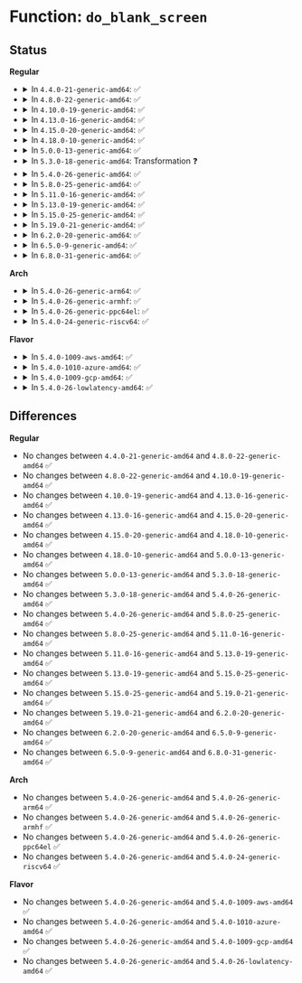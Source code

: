 # Function: <code>do_blank_screen</code>

## Status
<b>Regular</b>
<ul>
<li>
<details>
<summary>In <code>4.4.0-21-generic-amd64</code>: ✅</summary>

```c
void do_blank_screen(int entering_gfx)
```

```json
{
  "name": "do_blank_screen",
  "collision_type": "Unique Global",
  "inline_type": "No",
  "funcs": [
    {
      "addr": 18446744071584061968,
      "name": "do_blank_screen",
      "external": true,
      "loc": "drivers/tty/vt/vt.c:3832",
      "file": "drivers/tty/vt/vt.c",
      "inline": "seen, unknown",
      "caller_inline": [],
      "caller_func": [
        "drivers/video/console/fbcon.c:fbcon_event_notify",
        "drivers/tty/vt/vt_ioctl.c:complete_change_console",
        "drivers/tty/vt/vt_ioctl.c:complete_change_console",
        "drivers/tty/vt/vt_ioctl.c:vt_ioctl",
        "drivers/tty/vt/vt.c:tioclinux",
        "drivers/tty/vt/vt.c:console_callback"
      ]
    }
  ],
  "symbols": [
    {
      "addr": 18446744071584061968,
      "name": "do_blank_screen",
      "section": ".text",
      "bind": "STB_GLOBAL",
      "size": 605
    }
  ]
}
```
</details>
</li>
<li>
<details>
<summary>In <code>4.8.0-22-generic-amd64</code>: ✅</summary>

```c
void do_blank_screen(int entering_gfx)
```

```json
{
  "name": "do_blank_screen",
  "collision_type": "Unique Global",
  "inline_type": "No",
  "funcs": [
    {
      "addr": 18446744071584383808,
      "name": "do_blank_screen",
      "external": true,
      "loc": "drivers/tty/vt/vt.c:3831",
      "file": "drivers/tty/vt/vt.c",
      "inline": "seen, unknown",
      "caller_inline": [],
      "caller_func": [
        "drivers/video/console/fbcon.c:fbcon_event_notify",
        "drivers/tty/vt/vt_ioctl.c:complete_change_console",
        "drivers/tty/vt/vt_ioctl.c:complete_change_console",
        "drivers/tty/vt/vt_ioctl.c:vt_ioctl",
        "drivers/tty/vt/vt.c:tioclinux",
        "drivers/tty/vt/vt.c:console_callback"
      ]
    }
  ],
  "symbols": [
    {
      "addr": 18446744071584383808,
      "name": "do_blank_screen",
      "section": ".text",
      "bind": "STB_GLOBAL",
      "size": 488
    }
  ]
}
```
</details>
</li>
<li>
<details>
<summary>In <code>4.10.0-19-generic-amd64</code>: ✅</summary>

```c
void do_blank_screen(int entering_gfx)
```

```json
{
  "name": "do_blank_screen",
  "collision_type": "Unique Global",
  "inline_type": "No",
  "funcs": [
    {
      "addr": 18446744071584566336,
      "name": "do_blank_screen",
      "external": true,
      "loc": "drivers/tty/vt/vt.c:3830",
      "file": "drivers/tty/vt/vt.c",
      "inline": "seen, unknown",
      "caller_inline": [],
      "caller_func": [
        "drivers/video/console/fbcon.c:fbcon_event_notify",
        "drivers/tty/vt/vt_ioctl.c:complete_change_console",
        "drivers/tty/vt/vt_ioctl.c:complete_change_console",
        "drivers/tty/vt/vt_ioctl.c:vt_ioctl",
        "drivers/tty/vt/vt.c:tioclinux",
        "drivers/tty/vt/vt.c:console_callback"
      ]
    }
  ],
  "symbols": [
    {
      "addr": 18446744071584566336,
      "name": "do_blank_screen",
      "section": ".text",
      "bind": "STB_GLOBAL",
      "size": 488
    }
  ]
}
```
</details>
</li>
<li>
<details>
<summary>In <code>4.13.0-16-generic-amd64</code>: ✅</summary>

```c
void do_blank_screen(int entering_gfx)
```

```json
{
  "name": "do_blank_screen",
  "collision_type": "Unique Global",
  "inline_type": "No",
  "funcs": [
    {
      "addr": 18446744071584647760,
      "name": "do_blank_screen",
      "external": true,
      "loc": "drivers/tty/vt/vt.c:3839",
      "file": "drivers/tty/vt/vt.c",
      "inline": "seen, unknown",
      "caller_inline": [],
      "caller_func": [
        "drivers/video/console/fbcon.c:fbcon_event_notify",
        "drivers/tty/vt/vt_ioctl.c:complete_change_console",
        "drivers/tty/vt/vt_ioctl.c:complete_change_console",
        "drivers/tty/vt/vt_ioctl.c:vt_ioctl",
        "drivers/tty/vt/vt.c:tioclinux",
        "drivers/tty/vt/vt.c:console_callback"
      ]
    }
  ],
  "symbols": [
    {
      "addr": 18446744071584647760,
      "name": "do_blank_screen",
      "section": ".text",
      "bind": "STB_GLOBAL",
      "size": 460
    }
  ]
}
```
</details>
</li>
<li>
<details>
<summary>In <code>4.15.0-20-generic-amd64</code>: ✅</summary>

```c
void do_blank_screen(int entering_gfx)
```

```json
{
  "name": "do_blank_screen",
  "collision_type": "Unique Global",
  "inline_type": "No",
  "funcs": [
    {
      "addr": 18446744071585060704,
      "name": "do_blank_screen",
      "external": true,
      "loc": "drivers/tty/vt/vt.c:3842",
      "file": "drivers/tty/vt/vt.c",
      "inline": "seen, unknown",
      "caller_inline": [],
      "caller_func": [
        "drivers/video/fbdev/core/fbcon.c:fbcon_event_notify",
        "drivers/tty/vt/vt_ioctl.c:complete_change_console",
        "drivers/tty/vt/vt_ioctl.c:complete_change_console",
        "drivers/tty/vt/vt_ioctl.c:vt_ioctl",
        "drivers/tty/vt/vt.c:tioclinux",
        "drivers/tty/vt/vt.c:console_callback"
      ]
    }
  ],
  "symbols": [
    {
      "addr": 18446744071585060704,
      "name": "do_blank_screen",
      "section": ".text",
      "bind": "STB_GLOBAL",
      "size": 478
    }
  ]
}
```
</details>
</li>
<li>
<details>
<summary>In <code>4.18.0-10-generic-amd64</code>: ✅</summary>

```c
void do_blank_screen(int entering_gfx)
```

```json
{
  "name": "do_blank_screen",
  "collision_type": "Unique Global",
  "inline_type": "No",
  "funcs": [
    {
      "addr": 18446744071585295184,
      "name": "do_blank_screen",
      "external": true,
      "loc": "drivers/tty/vt/vt.c:3840",
      "file": "drivers/tty/vt/vt.c",
      "inline": "seen, unknown",
      "caller_inline": [],
      "caller_func": [
        "drivers/video/fbdev/core/fbcon.c:fbcon_event_notify",
        "drivers/tty/vt/vt_ioctl.c:complete_change_console",
        "drivers/tty/vt/vt_ioctl.c:complete_change_console",
        "drivers/tty/vt/vt_ioctl.c:vt_ioctl",
        "drivers/tty/vt/vt.c:tioclinux",
        "drivers/tty/vt/vt.c:console_callback"
      ]
    }
  ],
  "symbols": [
    {
      "addr": 18446744071585295184,
      "name": "do_blank_screen",
      "section": ".text",
      "bind": "STB_GLOBAL",
      "size": 487
    }
  ]
}
```
</details>
</li>
<li>
<details>
<summary>In <code>5.0.0-13-generic-amd64</code>: ✅</summary>

```c
void do_blank_screen(int entering_gfx)
```

```json
{
  "name": "do_blank_screen",
  "collision_type": "Unique Global",
  "inline_type": "No",
  "funcs": [
    {
      "addr": 18446744071585415584,
      "name": "do_blank_screen",
      "external": true,
      "loc": "drivers/tty/vt/vt.c:4155",
      "file": "drivers/tty/vt/vt.c",
      "inline": "seen, unknown",
      "caller_inline": [],
      "caller_func": [
        "drivers/video/fbdev/core/fbcon.c:fbcon_event_notify",
        "drivers/tty/vt/vt_ioctl.c:complete_change_console",
        "drivers/tty/vt/vt_ioctl.c:complete_change_console",
        "drivers/tty/vt/vt_ioctl.c:vt_ioctl",
        "drivers/tty/vt/vt.c:tioclinux",
        "drivers/tty/vt/vt.c:console_callback"
      ]
    }
  ],
  "symbols": [
    {
      "addr": 18446744071585415584,
      "name": "do_blank_screen",
      "section": ".text",
      "bind": "STB_GLOBAL",
      "size": 510
    }
  ]
}
```
</details>
</li>
<li>
<details>
<summary>In <code>5.3.0-18-generic-amd64</code>: Transformation ❓</summary>

```c
void do_blank_screen(int entering_gfx)
```

```json
{
  "name": "do_blank_screen",
  "collision_type": "Unique Global",
  "inline_type": "No",
  "funcs": [
    {
      "addr": 0,
      "name": "do_blank_screen",
      "external": true,
      "loc": "drivers/tty/vt/vt.c:4211",
      "file": "drivers/tty/vt/vt.c",
      "inline": "seen, unknown",
      "caller_inline": [],
      "caller_func": [
        "drivers/video/fbdev/core/fbcon.c:fbcon_fb_blanked",
        "drivers/tty/vt/vt_ioctl.c:complete_change_console",
        "drivers/tty/vt/vt_ioctl.c:complete_change_console",
        "drivers/tty/vt/vt_ioctl.c:vt_ioctl",
        "drivers/tty/vt/vt.c:tioclinux",
        "drivers/tty/vt/vt.c:console_callback"
      ]
    }
  ],
  "symbols": [
    {
      "addr": 18446744071585656930,
      "name": "do_blank_screen.cold",
      "section": ".text",
      "bind": "STB_LOCAL",
      "size": 19
    },
    {
      "addr": 18446744071585630592,
      "name": "do_blank_screen",
      "section": ".text",
      "bind": "STB_GLOBAL",
      "size": 522
    }
  ]
}
```
</details>
</li>
<li>
<details>
<summary>In <code>5.4.0-26-generic-amd64</code>: ✅</summary>

```c
void do_blank_screen(int entering_gfx)
```

```json
{
  "name": "do_blank_screen",
  "collision_type": "Unique Global",
  "inline_type": "No",
  "funcs": [
    {
      "addr": 18446744071585771264,
      "name": "do_blank_screen",
      "external": true,
      "loc": "drivers/tty/vt/vt.c:4242",
      "file": "drivers/tty/vt/vt.c",
      "inline": "seen, unknown",
      "caller_inline": [],
      "caller_func": [
        "drivers/video/fbdev/core/fbcon.c:fbcon_fb_blanked",
        "drivers/tty/vt/vt_ioctl.c:complete_change_console",
        "drivers/tty/vt/vt_ioctl.c:complete_change_console",
        "drivers/tty/vt/vt_ioctl.c:vt_ioctl",
        "drivers/tty/vt/vt.c:tioclinux",
        "drivers/tty/vt/vt.c:console_callback"
      ]
    }
  ],
  "symbols": [
    {
      "addr": 18446744071585771264,
      "name": "do_blank_screen",
      "section": ".text",
      "bind": "STB_GLOBAL",
      "size": 524
    }
  ]
}
```
</details>
</li>
<li>
<details>
<summary>In <code>5.8.0-25-generic-amd64</code>: ✅</summary>

```c
void do_blank_screen(int entering_gfx)
```

```json
{
  "name": "do_blank_screen",
  "collision_type": "Unique Global",
  "inline_type": "No",
  "funcs": [
    {
      "addr": 18446744071586504640,
      "name": "do_blank_screen",
      "external": true,
      "loc": "drivers/tty/vt/vt.c:4252",
      "file": "drivers/tty/vt/vt.c",
      "inline": "seen, unknown",
      "caller_inline": [],
      "caller_func": [
        "drivers/video/fbdev/core/fbcon.c:fbcon_fb_blanked",
        "drivers/tty/vt/vt_ioctl.c:complete_change_console",
        "drivers/tty/vt/vt_ioctl.c:complete_change_console",
        "drivers/tty/vt/vt_ioctl.c:vt_ioctl",
        "drivers/tty/vt/vt.c:tioclinux",
        "drivers/tty/vt/vt.c:console_callback"
      ]
    }
  ],
  "symbols": [
    {
      "addr": 18446744071586504640,
      "name": "do_blank_screen",
      "section": ".text",
      "bind": "STB_GLOBAL",
      "size": 524
    }
  ]
}
```
</details>
</li>
<li>
<details>
<summary>In <code>5.11.0-16-generic-amd64</code>: ✅</summary>

```c
void do_blank_screen(int entering_gfx)
```

```json
{
  "name": "do_blank_screen",
  "collision_type": "Unique Global",
  "inline_type": "No",
  "funcs": [
    {
      "addr": 18446744071586616720,
      "name": "do_blank_screen",
      "external": true,
      "loc": "drivers/tty/vt/vt.c:4340",
      "file": "drivers/tty/vt/vt.c",
      "inline": "seen, unknown",
      "caller_inline": [],
      "caller_func": [
        "drivers/video/fbdev/core/fbcon.c:fbcon_fb_blanked",
        "drivers/tty/vt/vt_ioctl.c:complete_change_console",
        "drivers/tty/vt/vt_ioctl.c:complete_change_console",
        "drivers/tty/vt/vt_ioctl.c:vt_k_ioctl",
        "drivers/tty/vt/vt.c:tioclinux",
        "drivers/tty/vt/vt.c:console_callback"
      ]
    }
  ],
  "symbols": [
    {
      "addr": 18446744071586616720,
      "name": "do_blank_screen",
      "section": ".text",
      "bind": "STB_GLOBAL",
      "size": 524
    }
  ]
}
```
</details>
</li>
<li>
<details>
<summary>In <code>5.13.0-19-generic-amd64</code>: ✅</summary>

```c
void do_blank_screen(int entering_gfx)
```

```json
{
  "name": "do_blank_screen",
  "collision_type": "Unique Global",
  "inline_type": "No",
  "funcs": [
    {
      "addr": 18446744071586500992,
      "name": "do_blank_screen",
      "external": true,
      "loc": "drivers/tty/vt/vt.c:4340",
      "file": "drivers/tty/vt/vt.c",
      "inline": "seen, unknown",
      "caller_inline": [],
      "caller_func": [
        "drivers/video/fbdev/core/fbcon.c:fbcon_fb_blanked",
        "drivers/tty/vt/vt_ioctl.c:complete_change_console",
        "drivers/tty/vt/vt_ioctl.c:complete_change_console",
        "drivers/tty/vt/vt_ioctl.c:vt_k_ioctl",
        "drivers/tty/vt/vt.c:tioclinux",
        "drivers/tty/vt/vt.c:console_callback"
      ]
    }
  ],
  "symbols": [
    {
      "addr": 18446744071586500992,
      "name": "do_blank_screen",
      "section": ".text",
      "bind": "STB_GLOBAL",
      "size": 525
    }
  ]
}
```
</details>
</li>
<li>
<details>
<summary>In <code>5.15.0-25-generic-amd64</code>: ✅</summary>

```c
void do_blank_screen(int entering_gfx)
```

```json
{
  "name": "do_blank_screen",
  "collision_type": "Unique Global",
  "inline_type": "No",
  "funcs": [
    {
      "addr": 18446744071587033824,
      "name": "do_blank_screen",
      "external": true,
      "loc": "drivers/tty/vt/vt.c:4345",
      "file": "drivers/tty/vt/vt.c",
      "inline": "seen, unknown",
      "caller_inline": [],
      "caller_func": [
        "drivers/video/fbdev/core/fbcon.c:fbcon_fb_blanked",
        "drivers/tty/vt/vt_ioctl.c:complete_change_console",
        "drivers/tty/vt/vt_ioctl.c:complete_change_console",
        "drivers/tty/vt/vt_ioctl.c:vt_k_ioctl",
        "drivers/tty/vt/vt.c:tioclinux",
        "drivers/tty/vt/vt.c:console_callback"
      ]
    }
  ],
  "symbols": [
    {
      "addr": 18446744071587033824,
      "name": "do_blank_screen",
      "section": ".text",
      "bind": "STB_GLOBAL",
      "size": 567
    }
  ]
}
```
</details>
</li>
<li>
<details>
<summary>In <code>5.19.0-21-generic-amd64</code>: ✅</summary>

```c
void do_blank_screen(int entering_gfx)
```

```json
{
  "name": "do_blank_screen",
  "collision_type": "Unique Global",
  "inline_type": "No",
  "funcs": [
    {
      "addr": 18446744071588335264,
      "name": "do_blank_screen",
      "external": true,
      "loc": "drivers/tty/vt/vt.c:4345",
      "file": "drivers/tty/vt/vt.c",
      "inline": "seen, unknown",
      "caller_inline": [],
      "caller_func": [
        "drivers/video/fbdev/core/fbcon.c:fbcon_fb_blanked",
        "drivers/tty/vt/vt_ioctl.c:complete_change_console",
        "drivers/tty/vt/vt_ioctl.c:complete_change_console",
        "drivers/tty/vt/vt_ioctl.c:vt_k_ioctl",
        "drivers/tty/vt/vt.c:tioclinux",
        "drivers/tty/vt/vt.c:console_callback"
      ]
    }
  ],
  "symbols": [
    {
      "addr": 18446744071588335264,
      "name": "do_blank_screen",
      "section": ".text",
      "bind": "STB_GLOBAL",
      "size": 604
    }
  ]
}
```
</details>
</li>
<li>
<details>
<summary>In <code>6.2.0-20-generic-amd64</code>: ✅</summary>

```c
void do_blank_screen(int entering_gfx)
```

```json
{
  "name": "do_blank_screen",
  "collision_type": "Unique Global",
  "inline_type": "No",
  "funcs": [
    {
      "addr": 18446744071589755824,
      "name": "do_blank_screen",
      "external": true,
      "loc": "drivers/tty/vt/vt.c:4344",
      "file": "drivers/tty/vt/vt.c",
      "inline": "seen, unknown",
      "caller_inline": [],
      "caller_func": [
        "drivers/video/fbdev/core/fbcon.c:fbcon_fb_blanked",
        "drivers/tty/vt/vt_ioctl.c:complete_change_console",
        "drivers/tty/vt/vt_ioctl.c:complete_change_console",
        "drivers/tty/vt/vt_ioctl.c:vt_k_ioctl",
        "drivers/tty/vt/vt.c:tioclinux",
        "drivers/tty/vt/vt.c:console_callback"
      ]
    }
  ],
  "symbols": [
    {
      "addr": 18446744071589755824,
      "name": "do_blank_screen",
      "section": ".text",
      "bind": "STB_GLOBAL",
      "size": 604
    }
  ]
}
```
</details>
</li>
<li>
<details>
<summary>In <code>6.5.0-9-generic-amd64</code>: ✅</summary>

```c
void do_blank_screen(int entering_gfx)
```

```json
{
  "name": "do_blank_screen",
  "collision_type": "Unique Global",
  "inline_type": "No",
  "funcs": [
    {
      "addr": 18446744071590060688,
      "name": "do_blank_screen",
      "external": true,
      "loc": "drivers/tty/vt/vt.c:4292",
      "file": "drivers/tty/vt/vt.c",
      "inline": "seen, unknown",
      "caller_inline": [],
      "caller_func": [
        "drivers/video/fbdev/core/fbcon.c:fbcon_fb_blanked",
        "drivers/tty/vt/vt_ioctl.c:complete_change_console",
        "drivers/tty/vt/vt_ioctl.c:complete_change_console",
        "drivers/tty/vt/vt_ioctl.c:vt_k_ioctl",
        "drivers/tty/vt/vt.c:tioclinux",
        "drivers/tty/vt/vt.c:console_callback"
      ]
    }
  ],
  "symbols": [
    {
      "addr": 18446744071590060688,
      "name": "do_blank_screen",
      "section": ".text",
      "bind": "STB_GLOBAL",
      "size": 604
    }
  ]
}
```
</details>
</li>
<li>
<details>
<summary>In <code>6.8.0-31-generic-amd64</code>: ✅</summary>

```c
void do_blank_screen(int entering_gfx)
```

```json
{
  "name": "do_blank_screen",
  "collision_type": "Unique Global",
  "inline_type": "No",
  "funcs": [
    {
      "addr": 18446744071590399856,
      "name": "do_blank_screen",
      "external": true,
      "loc": "drivers/tty/vt/vt.c:4289",
      "file": "drivers/tty/vt/vt.c",
      "inline": "seen, unknown",
      "caller_inline": [],
      "caller_func": [
        "drivers/video/fbdev/core/fbcon.c:fbcon_fb_blanked",
        "drivers/tty/vt/vt_ioctl.c:complete_change_console",
        "drivers/tty/vt/vt_ioctl.c:complete_change_console",
        "drivers/tty/vt/vt_ioctl.c:vt_k_ioctl",
        "drivers/tty/vt/vt.c:tioclinux",
        "drivers/tty/vt/vt.c:console_callback"
      ]
    }
  ],
  "symbols": [
    {
      "addr": 18446744071590399856,
      "name": "do_blank_screen",
      "section": ".text",
      "bind": "STB_GLOBAL",
      "size": 604
    }
  ]
}
```
</details>
</li>
</ul>
<b>Arch</b>
<ul>
<li>
<details>
<summary>In <code>5.4.0-26-generic-arm64</code>: ✅</summary>

```c
void do_blank_screen(int entering_gfx)
```

```json
{
  "name": "do_blank_screen",
  "collision_type": "Unique Global",
  "inline_type": "No",
  "funcs": [
    {
      "addr": 18446603336498488208,
      "name": "do_blank_screen",
      "external": true,
      "loc": "drivers/tty/vt/vt.c:4242",
      "file": "drivers/tty/vt/vt.c",
      "inline": "seen, unknown",
      "caller_inline": [],
      "caller_func": [
        "drivers/video/fbdev/core/fbcon.c:fbcon_fb_blanked",
        "drivers/tty/vt/vt_ioctl.c:complete_change_console",
        "drivers/tty/vt/vt_ioctl.c:complete_change_console",
        "drivers/tty/vt/vt_ioctl.c:vt_ioctl",
        "drivers/tty/vt/vt.c:tioclinux",
        "drivers/tty/vt/vt.c:console_callback"
      ]
    }
  ],
  "symbols": [
    {
      "addr": 18446603336498488208,
      "name": "do_blank_screen",
      "section": ".text",
      "bind": "STB_GLOBAL",
      "size": 492
    }
  ]
}
```
</details>
</li>
<li>
<details>
<summary>In <code>5.4.0-26-generic-armhf</code>: ✅</summary>

```c
void do_blank_screen(int entering_gfx)
```

```json
{
  "name": "do_blank_screen",
  "collision_type": "Unique Global",
  "inline_type": "No",
  "funcs": [
    {
      "addr": 3231142684,
      "name": "do_blank_screen",
      "external": true,
      "loc": "drivers/tty/vt/vt.c:4242",
      "file": "drivers/tty/vt/vt.c",
      "inline": "seen, unknown",
      "caller_inline": [],
      "caller_func": [
        "drivers/video/fbdev/core/fbcon.c:fbcon_fb_blanked",
        "drivers/tty/vt/vt_ioctl.c:complete_change_console",
        "drivers/tty/vt/vt_ioctl.c:complete_change_console",
        "drivers/tty/vt/vt_ioctl.c:vt_ioctl",
        "drivers/tty/vt/vt.c:tioclinux",
        "drivers/tty/vt/vt.c:console_callback"
      ]
    }
  ],
  "symbols": [
    {
      "addr": 3231142684,
      "name": "do_blank_screen",
      "section": ".text",
      "bind": "STB_GLOBAL",
      "size": 500
    }
  ]
}
```
</details>
</li>
<li>
<details>
<summary>In <code>5.4.0-26-generic-ppc64el</code>: ✅</summary>

```c
void do_blank_screen(int entering_gfx)
```

```json
{
  "name": "do_blank_screen",
  "collision_type": "Unique Global",
  "inline_type": "No",
  "funcs": [
    {
      "addr": 13835058055291678000,
      "name": "do_blank_screen",
      "external": true,
      "loc": "drivers/tty/vt/vt.c:4242",
      "file": "drivers/tty/vt/vt.c",
      "inline": "seen, unknown",
      "caller_inline": [],
      "caller_func": [
        "drivers/video/fbdev/core/fbcon.c:fbcon_fb_blanked",
        "drivers/tty/vt/vt_ioctl.c:complete_change_console",
        "drivers/tty/vt/vt_ioctl.c:complete_change_console",
        "drivers/tty/vt/vt_ioctl.c:vt_ioctl",
        "drivers/tty/vt/vt.c:tioclinux",
        "drivers/tty/vt/vt.c:console_callback"
      ]
    }
  ],
  "symbols": [
    {
      "addr": 13835058055291678000,
      "name": "do_blank_screen",
      "section": ".text",
      "bind": "STB_GLOBAL",
      "size": 776
    }
  ]
}
```
</details>
</li>
<li>
<details>
<summary>In <code>5.4.0-24-generic-riscv64</code>: ✅</summary>

```c
void do_blank_screen(int entering_gfx)
```

```json
{
  "name": "do_blank_screen",
  "collision_type": "Unique Global",
  "inline_type": "No",
  "funcs": [
    {
      "addr": 18446743936276119970,
      "name": "do_blank_screen",
      "external": true,
      "loc": "drivers/tty/vt/vt.c:4242",
      "file": "drivers/tty/vt/vt.c",
      "inline": "seen, unknown",
      "caller_inline": [],
      "caller_func": [
        "drivers/video/fbdev/core/fbcon.c:fbcon_fb_blanked",
        "drivers/tty/vt/vt_ioctl.c:complete_change_console",
        "drivers/tty/vt/vt_ioctl.c:complete_change_console",
        "drivers/tty/vt/vt_ioctl.c:vt_ioctl",
        "drivers/tty/vt/vt.c:tioclinux",
        "drivers/tty/vt/vt.c:console_callback"
      ]
    }
  ],
  "symbols": [
    {
      "addr": 18446743936276119970,
      "name": "do_blank_screen",
      "section": ".text",
      "bind": "STB_GLOBAL",
      "size": 512
    }
  ]
}
```
</details>
</li>
</ul>
<b>Flavor</b>
<ul>
<li>
<details>
<summary>In <code>5.4.0-1009-aws-amd64</code>: ✅</summary>

```c
void do_blank_screen(int entering_gfx)
```

```json
{
  "name": "do_blank_screen",
  "collision_type": "Unique Global",
  "inline_type": "No",
  "funcs": [
    {
      "addr": 18446744071585532256,
      "name": "do_blank_screen",
      "external": true,
      "loc": "drivers/tty/vt/vt.c:4242",
      "file": "drivers/tty/vt/vt.c",
      "inline": "seen, unknown",
      "caller_inline": [],
      "caller_func": [
        "drivers/video/fbdev/core/fbcon.c:fbcon_fb_blanked",
        "drivers/tty/vt/vt_ioctl.c:complete_change_console",
        "drivers/tty/vt/vt_ioctl.c:complete_change_console",
        "drivers/tty/vt/vt_ioctl.c:vt_ioctl",
        "drivers/tty/vt/vt.c:tioclinux",
        "drivers/tty/vt/vt.c:console_callback"
      ]
    }
  ],
  "symbols": [
    {
      "addr": 18446744071585532256,
      "name": "do_blank_screen",
      "section": ".text",
      "bind": "STB_GLOBAL",
      "size": 524
    }
  ]
}
```
</details>
</li>
<li>
<details>
<summary>In <code>5.4.0-1010-azure-amd64</code>: ✅</summary>

```c
void do_blank_screen(int entering_gfx)
```

```json
{
  "name": "do_blank_screen",
  "collision_type": "Unique Global",
  "inline_type": "No",
  "funcs": [
    {
      "addr": 18446744071585402080,
      "name": "do_blank_screen",
      "external": true,
      "loc": "drivers/tty/vt/vt.c:4242",
      "file": "drivers/tty/vt/vt.c",
      "inline": "seen, unknown",
      "caller_inline": [],
      "caller_func": [
        "drivers/video/fbdev/core/fbcon.c:fbcon_fb_blanked",
        "drivers/tty/vt/vt_ioctl.c:complete_change_console",
        "drivers/tty/vt/vt_ioctl.c:complete_change_console",
        "drivers/tty/vt/vt_ioctl.c:vt_ioctl",
        "drivers/tty/vt/vt.c:tioclinux",
        "drivers/tty/vt/vt.c:console_callback"
      ]
    }
  ],
  "symbols": [
    {
      "addr": 18446744071585402080,
      "name": "do_blank_screen",
      "section": ".text",
      "bind": "STB_GLOBAL",
      "size": 524
    }
  ]
}
```
</details>
</li>
<li>
<details>
<summary>In <code>5.4.0-1009-gcp-amd64</code>: ✅</summary>

```c
void do_blank_screen(int entering_gfx)
```

```json
{
  "name": "do_blank_screen",
  "collision_type": "Unique Global",
  "inline_type": "No",
  "funcs": [
    {
      "addr": 18446744071585721664,
      "name": "do_blank_screen",
      "external": true,
      "loc": "drivers/tty/vt/vt.c:4242",
      "file": "drivers/tty/vt/vt.c",
      "inline": "seen, unknown",
      "caller_inline": [],
      "caller_func": [
        "drivers/video/fbdev/core/fbcon.c:fbcon_fb_blanked",
        "drivers/tty/vt/vt_ioctl.c:complete_change_console",
        "drivers/tty/vt/vt_ioctl.c:complete_change_console",
        "drivers/tty/vt/vt_ioctl.c:vt_ioctl",
        "drivers/tty/vt/vt.c:tioclinux",
        "drivers/tty/vt/vt.c:console_callback"
      ]
    }
  ],
  "symbols": [
    {
      "addr": 18446744071585721664,
      "name": "do_blank_screen",
      "section": ".text",
      "bind": "STB_GLOBAL",
      "size": 524
    }
  ]
}
```
</details>
</li>
<li>
<details>
<summary>In <code>5.4.0-26-lowlatency-amd64</code>: ✅</summary>

```c
void do_blank_screen(int entering_gfx)
```

```json
{
  "name": "do_blank_screen",
  "collision_type": "Unique Global",
  "inline_type": "No",
  "funcs": [
    {
      "addr": 18446744071585829696,
      "name": "do_blank_screen",
      "external": true,
      "loc": "drivers/tty/vt/vt.c:4242",
      "file": "drivers/tty/vt/vt.c",
      "inline": "seen, unknown",
      "caller_inline": [],
      "caller_func": [
        "drivers/video/fbdev/core/fbcon.c:fbcon_fb_blanked",
        "drivers/tty/vt/vt_ioctl.c:complete_change_console",
        "drivers/tty/vt/vt_ioctl.c:complete_change_console",
        "drivers/tty/vt/vt_ioctl.c:vt_ioctl",
        "drivers/tty/vt/vt.c:tioclinux",
        "drivers/tty/vt/vt.c:console_callback"
      ]
    }
  ],
  "symbols": [
    {
      "addr": 18446744071585829696,
      "name": "do_blank_screen",
      "section": ".text",
      "bind": "STB_GLOBAL",
      "size": 519
    }
  ]
}
```
</details>
</li>
</ul>

## Differences
<b>Regular</b>
<ul>
<li>
No changes between <code>4.4.0-21-generic-amd64</code> and <code>4.8.0-22-generic-amd64</code> ✅
</li>
<li>
No changes between <code>4.8.0-22-generic-amd64</code> and <code>4.10.0-19-generic-amd64</code> ✅
</li>
<li>
No changes between <code>4.10.0-19-generic-amd64</code> and <code>4.13.0-16-generic-amd64</code> ✅
</li>
<li>
No changes between <code>4.13.0-16-generic-amd64</code> and <code>4.15.0-20-generic-amd64</code> ✅
</li>
<li>
No changes between <code>4.15.0-20-generic-amd64</code> and <code>4.18.0-10-generic-amd64</code> ✅
</li>
<li>
No changes between <code>4.18.0-10-generic-amd64</code> and <code>5.0.0-13-generic-amd64</code> ✅
</li>
<li>
No changes between <code>5.0.0-13-generic-amd64</code> and <code>5.3.0-18-generic-amd64</code> ✅
</li>
<li>
No changes between <code>5.3.0-18-generic-amd64</code> and <code>5.4.0-26-generic-amd64</code> ✅
</li>
<li>
No changes between <code>5.4.0-26-generic-amd64</code> and <code>5.8.0-25-generic-amd64</code> ✅
</li>
<li>
No changes between <code>5.8.0-25-generic-amd64</code> and <code>5.11.0-16-generic-amd64</code> ✅
</li>
<li>
No changes between <code>5.11.0-16-generic-amd64</code> and <code>5.13.0-19-generic-amd64</code> ✅
</li>
<li>
No changes between <code>5.13.0-19-generic-amd64</code> and <code>5.15.0-25-generic-amd64</code> ✅
</li>
<li>
No changes between <code>5.15.0-25-generic-amd64</code> and <code>5.19.0-21-generic-amd64</code> ✅
</li>
<li>
No changes between <code>5.19.0-21-generic-amd64</code> and <code>6.2.0-20-generic-amd64</code> ✅
</li>
<li>
No changes between <code>6.2.0-20-generic-amd64</code> and <code>6.5.0-9-generic-amd64</code> ✅
</li>
<li>
No changes between <code>6.5.0-9-generic-amd64</code> and <code>6.8.0-31-generic-amd64</code> ✅
</li>
</ul>
<b>Arch</b>
<ul>
<li>
No changes between <code>5.4.0-26-generic-amd64</code> and <code>5.4.0-26-generic-arm64</code> ✅
</li>
<li>
No changes between <code>5.4.0-26-generic-amd64</code> and <code>5.4.0-26-generic-armhf</code> ✅
</li>
<li>
No changes between <code>5.4.0-26-generic-amd64</code> and <code>5.4.0-26-generic-ppc64el</code> ✅
</li>
<li>
No changes between <code>5.4.0-26-generic-amd64</code> and <code>5.4.0-24-generic-riscv64</code> ✅
</li>
</ul>
<b>Flavor</b>
<ul>
<li>
No changes between <code>5.4.0-26-generic-amd64</code> and <code>5.4.0-1009-aws-amd64</code> ✅
</li>
<li>
No changes between <code>5.4.0-26-generic-amd64</code> and <code>5.4.0-1010-azure-amd64</code> ✅
</li>
<li>
No changes between <code>5.4.0-26-generic-amd64</code> and <code>5.4.0-1009-gcp-amd64</code> ✅
</li>
<li>
No changes between <code>5.4.0-26-generic-amd64</code> and <code>5.4.0-26-lowlatency-amd64</code> ✅
</li>
</ul>
